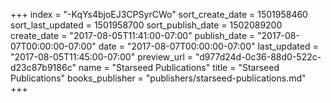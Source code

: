 +++
index = "-KqYs4bjoEJ3CPSyrCWo"
sort_create_date = 1501958460
sort_last_updated = 1501958700
sort_publish_date = 1502089200
create_date = "2017-08-05T11:41:00-07:00"
publish_date = "2017-08-07T00:00:00-07:00"
date = "2017-08-07T00:00:00-07:00"
last_updated = "2017-08-05T11:45:00-07:00"
preview_url = "d977d24d-0c36-88d0-522c-d23c87b9186c"
name = "Starseed Publications"
title = "Starseed Publications"
books_publisher = "publishers/starseed-publications.md"
+++
